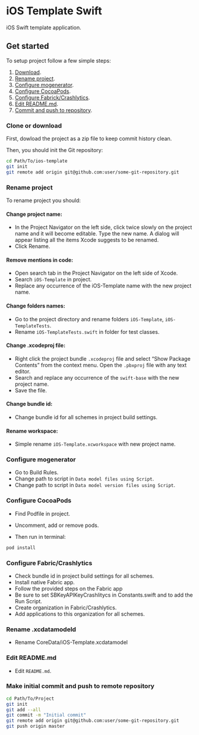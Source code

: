 # iOS Template Swift

iOS Swift template application.

## Get started

To setup project follow a few simple steps:
 1. [Download](#download).
 2. [Rename project](#rename-project).
 3. [Configure mogenerator](#configure-mogenerator).
 4. [Configure CocoaPods](#configure-cocoapods).
 5. [Configure Fabrick/Crashlytics](#configure-fabric-crashlytics).
 6. [Edit README.md](#edit-readme-md).
 7. [Commit and push to repository](#made-initial-commit-and-push-to-remote-repository).

### Clone or download

First, dowload the project as a zip file to keep commit history clean.

Then, you should init the Git repository:
```sh
cd Path/To/ios-template
git init
git remote add origin git@github.com:user/some-git-repository.git
```

### Rename project
To rename project you should:

#### Change project name:
* In the Project Navigator on the left side, click twice slowly on the project name and it will become editable. Type the new name. A dialog will appear listing all the items Xcode suggests to be renamed.
* Click Rename.

#### Remove mentions in code:
* Open search tab in the Project Navigator on the left side of Xcode.
* Search ```iOS-Template``` in project.
* Replace any occurrence of the iOS-Template name with the new project name.

#### Change folders names:
* Go to the project directory and rename folders ```iOS-Template```, ```iOS-TemplateTests```.
* Rename ```iOS-TemplateTests.swift``` in folder for test classes.

#### Change .xcodeproj file:
* Right click the project bundle ```.xcodeproj``` file and select “Show Package Contents” from the context menu. Open the ```.pbxproj``` file with any text editor.
* Search and replace any occurrence of the ```swift-base``` with the new project name.
* Save the file.

#### Change bundle id:
* Change bundle id for all schemes in project build settings.

#### Rename workspace:
* Simple rename ```iOS-Template.xcworkspace``` with new project name.

### Configure mogenerator
* Go to Build Rules.
* Change path to script in  ```Data model files using Script```.
* Change path to script in  ```Data model version files using Script```.

### Configure CocoaPods
* Find Podfile in project.
* Uncomment, add or remove pods.

* Then run in terminal:

```sh
pod install
```

### Configure Fabric/Crashlytics
* Check bundle id in project build settings for all schemes.
* Install native Fabric app.
* Follow the provided steps on the Fabric app
* Be sure to set SBKeyAPIKeyCrashlitycs in Constants.swift and to add the Run Script.
* Create organization in Fabric/Crashlytics.
* Add applications to this organization for all schemes.

### Rename .xcdatamodeld
* Rename CoreData/iOS-Template.xcdatamodel


### Edit README.md
* Edit ```README.md```.

### Make initial commit and push to remote repository
```sh
cd Path/To/Project
git init
git add --all
git commit -m "Initial commit"
git remote add origin git@github.com:user/some-git-repository.git
git push origin master
```
